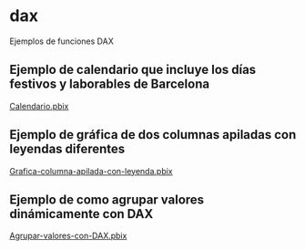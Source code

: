 # dax
Ejemplos de funciones DAX 

## Ejemplo de calendario que incluye los días festivos y laborables de Barcelona
[Calendario.pbix](../../raw/master/Calendario.pbix)

## Ejemplo de gráfica de dos columnas apiladas con leyendas diferentes
[Grafica-columna-apilada-con-leyenda.pbix](../../raw/master/Grafica-columna-apilada-con-leyenda.pbix)

## Ejemplo de como agrupar valores dinámicamente con DAX
[Agrupar-valores-con-DAX.pbix](../../raw/master/Agrupar-valores-con-DAX.pbix)

